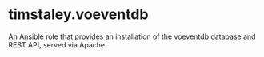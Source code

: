 # timstaley.voeventdb

An [Ansible][] [role][] that provides an installation of the 
[voeventdb][] database and REST API, served via Apache.


[Ansible]: http://www.ansible.com/configuration-management
[role]: http://docs.ansible.com/ansible/playbooks_roles.html

[voeventdb]: https://github.com/timstaley/voeventdb
